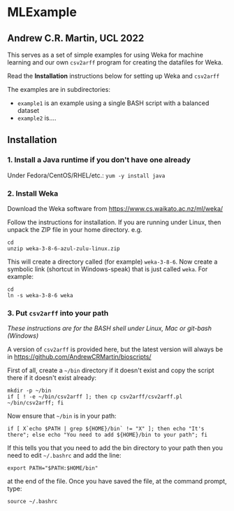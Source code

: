 MLExample
=========

Andrew C.R. Martin, UCL 2022
----------------------------

This serves as a set of simple examples for using Weka for machine learning
and our own `csv2arff` program for creating the datafiles for Weka.

Read the **Installation** instructions below for setting up Weka and `csv2arff`

The examples are in subdirectories:

- `example1` is an example using a single BASH script with a balanced dataset
- `example2` is....


Installation
------------

### 1. Install a Java runtime if you don't have one already

Under Fedora/CentOS/RHEL/etc.: `yum -y install java`

### 2. Install Weka

Download the Weka software from https://www.cs.waikato.ac.nz/ml/weka/

Follow the instructions for installation. If you are running under
Linux, then unpack the ZIP file in your home directory. e.g.
```
cd
unzip weka-3-8-6-azul-zulu-linux.zip
```
This will create a directory called (for example) `weka-3-8-6`. Now
create a symbolic link (shortcut in Windows-speak) that is just called
`weka`. For example:
```
cd
ln -s weka-3-8-6 weka
```

### 3. Put `csv2arff` into your path

*These instructions are for the BASH shell under Linux, Mac or git-bash
(Windows)*

A version of `csv2arff` is provided here, but the latest version will
always be in https://github.com/AndrewCRMartin/bioscripts/

First of all, create a `~/bin` directory if it doesn't exist and copy the
script there if it doesn't exist already:
```
mkdir -p ~/bin
if [ ! -e ~/bin/csv2arff ]; then cp csv2arff/csv2arff.pl ~/bin/csv2arff; fi
```

Now ensure that `~/bin` is in your path:
```
if [ X`echo $PATH | grep ${HOME}/bin` != "X" ]; then echo "It's there"; else echo "You need to add ${HOME}/bin to your path"; fi
```

If this tells you that you need to add the bin directory to your path
then you need to edit `~/.bashrc` and add the line: 
```
export PATH="$PATH:$HOME/bin"
```
at the end of the file. Once you have saved the file, at the command prompt, type:
```
source ~/.bashrc
```





